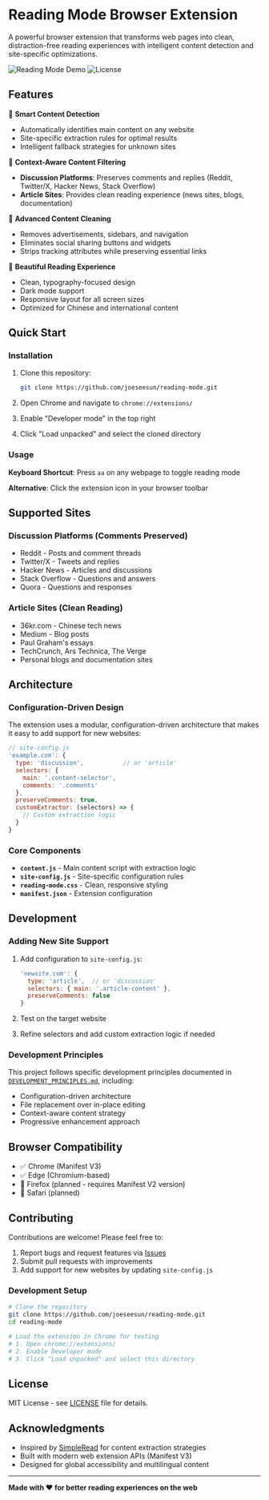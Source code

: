 # Reading Mode Browser Extension

A powerful browser extension that transforms web pages into clean, distraction-free reading experiences with intelligent content detection and site-specific optimizations.

![Reading Mode Demo](https://img.shields.io/badge/Chrome-Extension-green)
![License](https://img.shields.io/badge/license-MIT-blue)

## Features

🎯 **Smart Content Detection**
- Automatically identifies main content on any website
- Site-specific extraction rules for optimal results
- Intelligent fallback strategies for unknown sites

💬 **Context-Aware Content Filtering**
- **Discussion Platforms**: Preserves comments and replies (Reddit, Twitter/X, Hacker News, Stack Overflow)
- **Article Sites**: Provides clean reading experience (news sites, blogs, documentation)

🧹 **Advanced Content Cleaning**
- Removes advertisements, sidebars, and navigation
- Eliminates social sharing buttons and widgets
- Strips tracking attributes while preserving essential links

🎨 **Beautiful Reading Experience**
- Clean, typography-focused design
- Dark mode support
- Responsive layout for all screen sizes
- Optimized for Chinese and international content

## Quick Start

### Installation

1. Clone this repository:
   ```bash
   git clone https://github.com/joeseesun/reading-mode.git
   ```

2. Open Chrome and navigate to `chrome://extensions/`

3. Enable "Developer mode" in the top right

4. Click "Load unpacked" and select the cloned directory

### Usage

**Keyboard Shortcut**: Press `aa` on any webpage to toggle reading mode

**Alternative**: Click the extension icon in your browser toolbar

## Supported Sites

### Discussion Platforms (Comments Preserved)
- Reddit - Posts and comment threads
- Twitter/X - Tweets and replies  
- Hacker News - Articles and discussions
- Stack Overflow - Questions and answers
- Quora - Questions and responses

### Article Sites (Clean Reading)
- 36kr.com - Chinese tech news
- Medium - Blog posts
- Paul Graham's essays
- TechCrunch, Ars Technica, The Verge
- Personal blogs and documentation sites

## Architecture

### Configuration-Driven Design
The extension uses a modular, configuration-driven architecture that makes it easy to add support for new websites:

```javascript
// site-config.js
'example.com': {
  type: 'discussion',           // or 'article'
  selectors: {
    main: '.content-selector',
    comments: '.comments'
  },
  preserveComments: true,
  customExtractor: (selectors) => {
    // Custom extraction logic
  }
}
```

### Core Components

- **`content.js`** - Main content script with extraction logic
- **`site-config.js`** - Site-specific configuration rules
- **`reading-mode.css`** - Clean, responsive styling
- **`manifest.json`** - Extension configuration

## Development

### Adding New Site Support

1. Add configuration to `site-config.js`:
   ```javascript
   'newsite.com': {
     type: 'article',  // or 'discussion'
     selectors: { main: '.article-content' },
     preserveComments: false
   }
   ```

2. Test on the target website
3. Refine selectors and add custom extraction logic if needed

### Development Principles

This project follows specific development principles documented in [`DEVELOPMENT_PRINCIPLES.md`](./DEVELOPMENT_PRINCIPLES.md), including:

- Configuration-driven architecture
- File replacement over in-place editing
- Context-aware content strategy
- Progressive enhancement approach

## Browser Compatibility

- ✅ Chrome (Manifest V3)
- ✅ Edge (Chromium-based)
- 🔄 Firefox (planned - requires Manifest V2 version)
- 🔄 Safari (planned)

## Contributing

Contributions are welcome! Please feel free to:

1. Report bugs and request features via [Issues](https://github.com/joeseesun/reading-mode/issues)
2. Submit pull requests with improvements
3. Add support for new websites by updating `site-config.js`

### Development Setup

```bash
# Clone the repository
git clone https://github.com/joeseesun/reading-mode.git
cd reading-mode

# Load the extension in Chrome for testing
# 1. Open chrome://extensions/
# 2. Enable Developer mode
# 3. Click "Load unpacked" and select this directory
```

## License

MIT License - see [LICENSE](LICENSE) file for details.

## Acknowledgments

- Inspired by [SimpleRead](https://github.com/Kenshin/simpread) for content extraction strategies
- Built with modern web extension APIs (Manifest V3)
- Designed for global accessibility and multilingual content

---

**Made with ❤️ for better reading experiences on the web**